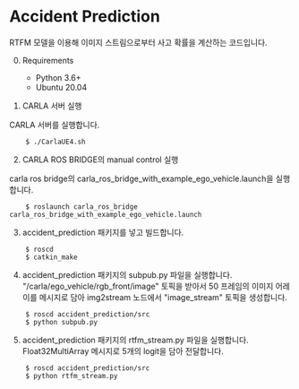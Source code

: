 # Accident Prediction

RTFM 모델을 이용해 이미지 스트림으로부터 사고 확률을 계산하는 코드입니다.


0. Requirements
    * Python 3.6+
    * Ubuntu 20.04


1. CARLA 서버 실행

CARLA 서버를 실행합니다.

```
    $ ./CarlaUE4.sh
```


2. CARLA ROS BRIDGE의 manual control 실행

carla ros bridge의 carla_ros_bridge_with_example_ego_vehicle.launch을 실행합니다.

```
    $ roslaunch carla_ros_bridge carla_ros_bridge_with_example_ego_vehicle.launch
```


3. accident_prediction 패키지를 넣고 빌드합니다.

```
    $ roscd
    $ catkin_make
```


4. accident_prediction 패키지의 subpub.py 파일을 실행합니다. "/carla/ego_vehicle/rgb_front/image" 토픽을 받아서 50 프레임의 이미지 어레이를 메시지로 담아 img2stream 노드에서 "image_stream" 토픽을 생성합니다. 

```
    $ roscd accident_prediction/src
    $ python subpub.py
```


5. accident_prediction 패키지의 rtfm_stream.py 파일을 실행합니다. Float32MultiArray 메시지로 5개의 logit을 담아 전달합니다.

```
    $ roscd accident_prediction/src
    $ python rtfm_stream.py
```